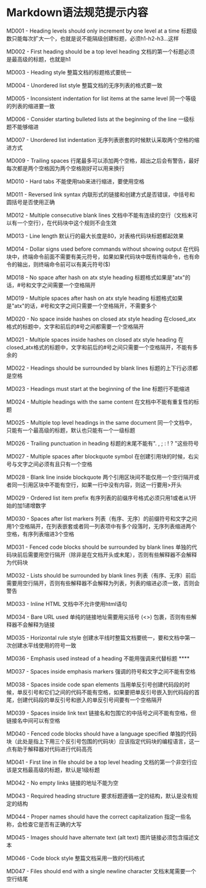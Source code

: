 # Markdown语法规范提示内容

MD001 - Heading levels should only increment by one level at a time
标题级数只能每次扩大一个，也就是说不能隔级创建标题，必须h1-h2-h3...这样

MD002 - First heading should be a top level heading
文档的第一个标题必须是最高级的标题，也就是h1

MD003 - Heading style
整篇文档的标题格式要统一

MD004 - Unordered list style
整篇文档的无序列表的格式要一致

MD005 - Inconsistent indentation for list items at the same level
同一个等级的列表的缩进要一致

MD006 - Consider starting bulleted lists at the beginning of the line
一级标题不能够缩进

MD007 - Unordered list indentation
无序列表嵌套的时候默认采取两个空格的缩进方式

MD009 - Trailing spaces
行尾最多可以添加两个空格，超出之后会有警告，最好每次都是两个空格因为两个空格刚好可以用来换行

MD010 - Hard tabs
不能使用tab来进行缩进，要使用空格

MD011 - Reversed link syntax
内联形式的链接和创建方式是否错误，中括号和圆括号是否使用正确

MD012 - Multiple consecutive blank lines
文档中不能有连续的空行（文档末可以有一个空行），在代码块中这个规则不会生效

MD013 - Line length
默认行的最大长度是80，对表格代码块标题都起效果

MD014 - Dollar signs used before commands without showing output
在代码块中，终端命令前面不需要有美元符号，如果如果代码块中既有终端命令，也有命令的输出，则终端命令前可以有美元符号($)

MD018 - No space after hash on atx style heading
标题格式如果是"atx"的话，#号和文字之间需要一个空格隔开

MD019 - Multiple spaces after hash on atx style heading
标题格式如果是"atx"的话，#号和文字之间只需要一个空格隔开，不需要多个

MD020 - No space inside hashes on closed atx style heading
在closed_atx格式的标题中，文字和前后的#号之间都需要一个空格隔开

MD021 - Multiple spaces inside hashes on closed atx style heading
在closed_atx格式的标题中，文字和前后的#号之间只需要一个空格隔开，不能有多余的

MD022 - Headings should be surrounded by blank lines
标题的上下行必须都是空格

MD023 - Headings must start at the beginning of the line
标题行不能缩进

MD024 - Multiple headings with the same content
在文档中不能有重复性的标题

MD025 - Multiple top level headings in the same document
同一个文档中，只能有一个最高级的标题，默认也只能有一个一级标题

MD026 - Trailing punctuation in heading
标题的末尾不能有". , ; : ! ? "这些符号

MD027 - Multiple spaces after blockquote symbol
在创建引用块的时候，右尖号与文字之间必须有且只有一个空格

MD028 - Blank line inside blockquote
两个引用区块间不能仅用一个空行隔开或者同一引用区块中不能有空行，如果一行中没有内容，则这一行要用>开头

MD029 - Ordered list item prefix
有序列表的前缀序号格式必须只用1或者从1开始的加1递增数字

MD030 - Spaces after list markers
列表（有序、无序）的前缀符号和文字之间用1个空格隔开，在列表嵌套或者同一列表项中有多个段落时，无序列表缩进两个空格，有序列表缩进3个空格

MD031 - Fenced code blocks should be surrounded by blank lines
单独的代码块前后需要用空行隔开（除非是在文档开头或末尾），否则有些解释器不会解释为代码块

MD032 - Lists should be surrounded by blank lines
列表（有序、无序）前后需要用空行隔开，否则有些解释器不会解释为列表，列表的缩进必须一致，否则会警告

MD033 - Inline HTML
文档中不允许使用html语句

MD034 - Bare URL used
单纯的链接地址需要用尖括号 (<>) 包裹，否则有些解释器不会解释为链接

MD035 - Horizontal rule style
创建水平线时整篇文档要统一，要和文档中第一次创建水平线使用的符号一致

MD036 - Emphasis used instead of a heading
不能用强调来代替标题 ****

MD037 - Spaces inside emphasis markers
强调的符号和文字之间不能有空格

MD038 - Spaces inside code span elements
当用单反引号创建代码段的时候，单反引号和它们之间的代码不能有空格，如果要把单反引号嵌入到代码段的首尾，创建代码段的单反引号和嵌入的单反引号间要有一个空格隔开

MD039 - Spaces inside link text
链接名和包围它的中括号之间不能有空格，但链接名中间可以有空格

MD040 - Fenced code blocks should have a language specified
单独的代码块（此处是指上下用三个反引号包围的代码块）应该指定代码块的编程语言，这一点有助于解释器对代码进行代码高亮

MD041 - First line in file should be a top level heading
文档的第一个非空行应该是文档最高级的标题，默认是1级标题

MD042 - No empty links
链接的地址不能为空

MD043 - Required heading structure
要求标题遵循一定的结构，默认是没有规定的结构

MD044 - Proper names should have the correct capitalization
指定一些名称，会检查它是否有正确的大写

MD045 - Images should have alternate text (alt text)
图片链接必须包含描述文本

MD046 - Code block style
整篇文档采用一致的代码格式

MD047 - Files should end with a single newline character
文档末尾需要一个空行结尾
